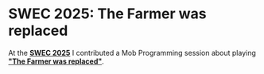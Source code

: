 # SWEC 2025: The Farmer was replaced

At the [**SWEC 2025**](https://www.swe-camp.de/) I contributed a Mob Programming session about playing [**"The Farmer was replaced"**](https://store.steampowered.com/app/2060160/The_Farmer_Was_Replaced/).
